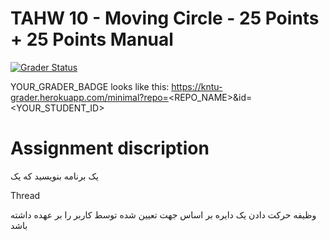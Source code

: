 # TAHW 10 - Moving Circle - 25 Points + 25 Points Manual

[![Grader Status](YOUR_GRADER_BADGE)](YOUR_GRADER_BADGE)

YOUR_GRADER_BADGE looks like this: https://kntu-grader.herokuapp.com/minimal?repo=<REPO_NAME>&id=<YOUR_STUDENT_ID>


# Assignment discription

یک برنامه بنویسید که یک

Thread

وظیفه حرکت دادن یک دایره بر اساس جهت تعیین شده توسط کاربر را بر عهده داشته باشد

